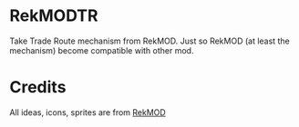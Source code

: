 # RekMODTR
Take Trade Route mechanism from RekMOD.
Just so RekMOD (at least the mechanism) become compatible with other mod.

# Credits
All ideas, icons, sprites are from [RekMOD](https://github.com/ravignir/RekMOD)

